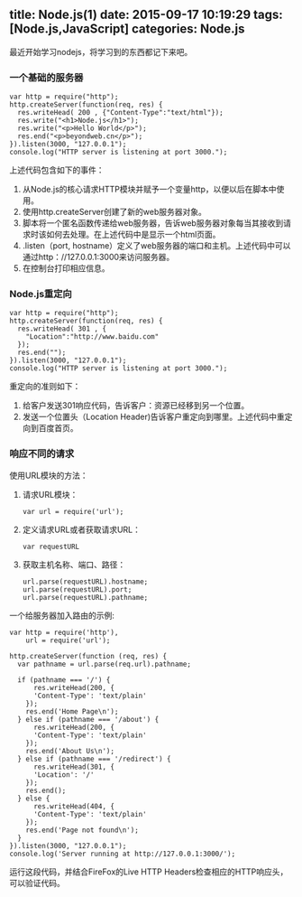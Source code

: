 title: Node.js(1)
date: 2015-09-17 10:19:29
tags: [Node.js,JavaScript]
categories: Node.js
---
最近开始学习nodejs，将学习到的东西都记下来吧。

### 一个基础的服务器

```
var http = require("http");  
http.createServer(function(req, res) {  
  res.writeHead( 200 , {"Content-Type":"text/html"});  
  res.write("<h1>Node.js</h1>");  
  res.write("<p>Hello World</p>");  
  res.end("<p>beyondweb.cn</p>");  
}).listen(3000, "127.0.0.1");  
console.log("HTTP server is listening at port 3000.");  
```
上述代码包含如下的事件：
1. 从Node.js的核心请求HTTP模块并赋予一个变量http，以便以后在脚本中使用。
2. 使用http.createServer创建了新的web服务器对象。
3. 脚本将一个匿名函数传递给web服务器，告诉web服务器对象每当其接收到请求时该如何去处理。在上述代码中是显示一个html页面。
4. .listen（port, hostname）定义了web服务器的端口和主机。上述代码中可以通过http：//127.0.0.1:3000来访问服务器。
5. 在控制台打印相应信息。

### Node.js重定向 
```
var http = require("http");  
http.createServer(function(req, res) {  
  res.writeHead( 301 , {  
    "Location":"http://www.baidu.com"  
  });  
  res.end("");  
}).listen(3000, "127.0.0.1");  
console.log("HTTP server is listening at port 3000.");  
```
重定向的准则如下：
1. 给客户发送301响应代码，告诉客户：资源已经移到另一个位置。
2. 发送一个位置头（Location Header)告诉客户重定向到哪里。上述代码中重定向到百度首页。

### 响应不同的请求

使用URL模块的方法：
1. 请求URL模块：
    ```
    var url = require('url');  
    ```
2. 定义请求URL或者获取请求URL：
    ```
    var requestURL   
    ```
3. 获取主机名称、端口、路径：
    ```
    url.parse(requestURL).hostname;  
    url.parse(requestURL).port;  
    url.parse(requestURL).pathname; 
    ```
一个给服务器加入路由的示例:
```
var http = require('http'),  
    url = require('url');  
  
http.createServer(function (req, res) {  
  var pathname = url.parse(req.url).pathname;  
  
  if (pathname === '/') {  
      res.writeHead(200, {  
      'Content-Type': 'text/plain'  
    });  
    res.end('Home Page\n');  
  } else if (pathname === '/about') {  
      res.writeHead(200, {  
      'Content-Type': 'text/plain'  
    });  
    res.end('About Us\n');  
  } else if (pathname === '/redirect') {  
      res.writeHead(301, {  
      'Location': '/'  
    });  
    res.end();  
  } else {  
      res.writeHead(404, {  
      'Content-Type': 'text/plain'  
    });  
    res.end('Page not found\n');  
  }  
}).listen(3000, "127.0.0.1");  
console.log('Server running at http://127.0.0.1:3000/'); 
```
运行这段代码，并结合FireFox的Live HTTP Headers检查相应的HTTP响应头，可以验证代码。